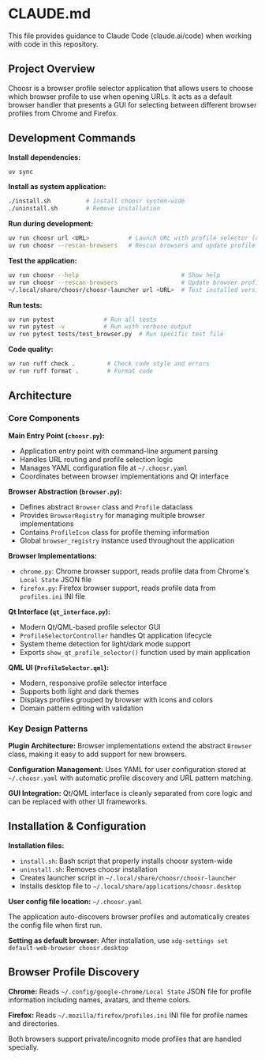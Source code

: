 # CLAUDE.md

This file provides guidance to Claude Code (claude.ai/code) when working with code in this repository.

## Project Overview

Choosr is a browser profile selector application that allows users to choose which browser profile to use when opening URLs. It acts as a default browser handler that presents a GUI for selecting between different browser profiles from Chrome and Firefox.

## Development Commands

**Install dependencies:**
```bash
uv sync
```

**Install as system application:**
```bash
./install.sh          # Install choosr system-wide
./uninstall.sh        # Remove installation
```

**Run during development:**
```bash
uv run choosr url <URL>           # Launch URL with profile selector (creates config if needed)
uv run choosr --rescan-browsers   # Rescan browsers and update profile configuration
```

**Test the application:**
```bash
uv run choosr --help                             # Show help
uv run choosr --rescan-browsers                  # Update browser profile configuration
~/.local/share/choosr/choosr-launcher url <URL>  # Test installed version
```

**Run tests:**
```bash
uv run pytest              # Run all tests
uv run pytest -v           # Run with verbose output
uv run pytest tests/test_browser.py  # Run specific test file
```

**Code quality:**
```bash
uv run ruff check .         # Check code style and errors
uv run ruff format .        # Format code
```

## Architecture

### Core Components

**Main Entry Point (`choosr.py`):**
- Application entry point with command-line argument parsing
- Handles URL routing and profile selection logic
- Manages YAML configuration file at `~/.choosr.yaml`
- Coordinates between browser implementations and Qt interface

**Browser Abstraction (`browser.py`):**
- Defines abstract `Browser` class and `Profile` dataclass
- Provides `BrowserRegistry` for managing multiple browser implementations
- Contains `ProfileIcon` class for profile theming information
- Global `browser_registry` instance used throughout the application

**Browser Implementations:**
- `chrome.py`: Chrome browser support, reads profile data from Chrome's `Local State` JSON file
- `firefox.py`: Firefox browser support, reads profile data from `profiles.ini` INI file

**Qt Interface (`qt_interface.py`):**
- Modern Qt/QML-based profile selector GUI
- `ProfileSelectorController` handles Qt application lifecycle
- System theme detection for light/dark mode support
- Exports `show_qt_profile_selector()` function used by main application

**QML UI (`ProfileSelector.qml`):**
- Modern, responsive profile selector interface
- Supports both light and dark themes
- Displays profiles grouped by browser with icons and colors
- Domain pattern editing with validation

### Key Design Patterns

**Plugin Architecture:** Browser implementations extend the abstract `Browser` class, making it easy to add support for new browsers.

**Configuration Management:** Uses YAML for user configuration stored at `~/.choosr.yaml` with automatic profile discovery and URL pattern matching.

**GUI Integration:** Qt/QML interface is cleanly separated from core logic and can be replaced with other UI frameworks.

## Installation & Configuration

**Installation files:**
- `install.sh`: Bash script that properly installs choosr system-wide
- `uninstall.sh`: Removes choosr installation
- Creates launcher script in `~/.local/share/choosr/choosr-launcher`
- Installs desktop file to `~/.local/share/applications/choosr.desktop`

**User config file location:** `~/.choosr.yaml`

The application auto-discovers browser profiles and automatically creates the config file when first run.

**Setting as default browser:** After installation, use `xdg-settings set default-web-browser choosr.desktop`

## Browser Profile Discovery

**Chrome:** Reads `~/.config/google-chrome/Local State` JSON file for profile information including names, avatars, and theme colors.

**Firefox:** Reads `~/.mozilla/firefox/profiles.ini` INI file for profile names and directories.

Both browsers support private/incognito mode profiles that are handled specially.